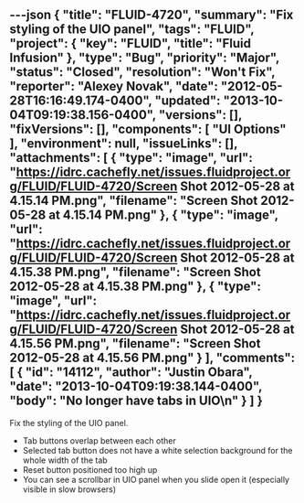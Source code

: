 ---json
{
  "title": "FLUID-4720",
  "summary": "Fix styling of the UIO panel",
  "tags": "FLUID",
  "project": {
    "key": "FLUID",
    "title": "Fluid Infusion"
  },
  "type": "Bug",
  "priority": "Major",
  "status": "Closed",
  "resolution": "Won't Fix",
  "reporter": "Alexey Novak",
  "date": "2012-05-28T16:16:49.174-0400",
  "updated": "2013-10-04T09:19:38.156-0400",
  "versions": [],
  "fixVersions": [],
  "components": [
    "UI Options"
  ],
  "environment": null,
  "issueLinks": [],
  "attachments": [
    {
      "type": "image",
      "url": "https://idrc.cachefly.net/issues.fluidproject.org/FLUID/FLUID-4720/Screen Shot 2012-05-28 at 4.15.14 PM.png",
      "filename": "Screen Shot 2012-05-28 at 4.15.14 PM.png"
    },
    {
      "type": "image",
      "url": "https://idrc.cachefly.net/issues.fluidproject.org/FLUID/FLUID-4720/Screen Shot 2012-05-28 at 4.15.38 PM.png",
      "filename": "Screen Shot 2012-05-28 at 4.15.38 PM.png"
    },
    {
      "type": "image",
      "url": "https://idrc.cachefly.net/issues.fluidproject.org/FLUID/FLUID-4720/Screen Shot 2012-05-28 at 4.15.56 PM.png",
      "filename": "Screen Shot 2012-05-28 at 4.15.56 PM.png"
    }
  ],
  "comments": [
    {
      "id": "14112",
      "author": "Justin Obara",
      "date": "2013-10-04T09:19:38.144-0400",
      "body": "No longer have tabs in UIO\n"
    }
  ]
}
---
Fix the styling of the UIO panel.

* Tab buttons overlap between each other
* Selected tab button does not have a white selection background for the whole width of the tab
* Reset button positioned too high up
* You can see a scrollbar in UIO panel when you slide open it (especially visible in slow browsers)

        